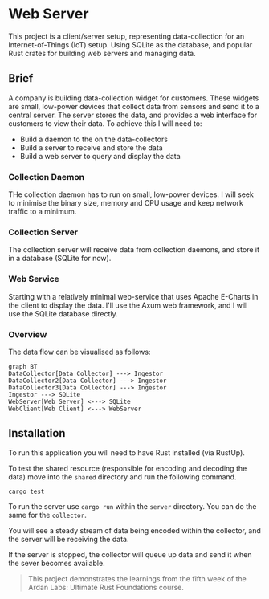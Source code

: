 # Web Server

This project is a client/server setup, representing data-collection for an Internet-of-Things (IoT) setup.
Using SQLite as the database, and popular Rust crates for building web servers and managing data.

## Brief

A company is building data-collection widget for customers. These widgets are small, low-power devices that collect data from sensors and send it to a central server. The server stores the data, and provides a web interface for customers to view their data. To achieve this I will need to:

- Build a daemon to the on the data-collectors
- Build a server to receive and store the data
- Build a web server to query and display the data

### Collection Daemon

THe collection daemon has to run on small, low-power devices. I will seek to minimise the binary size, memory and CPU usage and keep network traffic to a minimum.

### Collection Server

The collection server will receive data from collection daemons, and store it in a database (SQLite for now).

### Web Service

Starting with a relatively minimal web-service that uses Apache E-Charts in the client to display the data. I'll use the Axum web framework, and I will use the SQLite database directly.

### Overview

The data flow can be visualised as follows:

```
graph BT
DataCollector[Data Collector] ---> Ingestor
DataCollector2[Data Collector] ---> Ingestor
DataCollector3[Data Collector] ---> Ingestor
Ingestor ---> SQLite
WebServer[Web Server] <---> SQLite
WebClient[Web Client] <---> WebServer
```

## Installation

To run this application you will need to have Rust installed (via RustUp).

To test the shared resource (responsible for encoding and decoding the data) move into the `shared` directory and run the following command.

```shell
cargo test
```

To run the server use `cargo run` within the `server` directory. You can do the same for the `collector`.

You will see a steady stream of data being encoded within the collector, and the server will be receiving the data.

If the server is stopped, the collector will queue up data and send it when the sever becomes available.

> This project demonstrates the learnings from the fifth week of the Ardan Labs: Ultimate Rust Foundations course.
